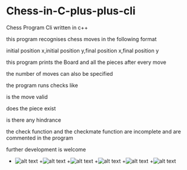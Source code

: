 # Chess-in-C-plus-plus-cli
Chess Program Cli written in c++

this program recognises chess moves in the following format 

 initial position x,initial position y,final position x,final position y
 
 this program prints the Board and all the pieces after every move
 
 the number of moves can also be specified
 
 the program runs checks like 
 
 is the move valid 
 
 does the piece exist
 
 is there any hindrance
 
 the check function and the checkmate function are incomplete and are commented in the program 
  
 further development is welcome
 
 
+ ![alt text](https://github.com/Mosespaulr/ChessCppCLI/blob/master/Screenshot%20from%202017-06-08%2020:41:16.png)
+![alt text](https://github.com/Mosespaulr/ChessCppCLI/blob/master/Screenshot%20from%202017-06-08%2020:41:48.png)
+![alt text](https://github.com/Mosespaulr/ChessCppCLI/blob/master/Screenshot%20from%202017-06-08%2020:42:34.png)
+![alt text](https://github.com/Mosespaulr/ChessCppCLI/blob/master/Screenshot%20from%202017-06-08%2020:44:40.png)
+![alt text](https://github.com/Mosespaulr/ChessCppCLI/blob/master/Screenshot%20from%202017-06-08%2020:45:29.png)
+![alt text](https://github.com/Mosespaulr/ChessCppCLI/blob/master/Screenshot%20from%202017-06-08%2020:47:42.png)
